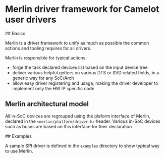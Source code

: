 # Merlin driver framework for Camelot user drivers

## Basics

Merlin is a driver framework to unify as much as possible the common actions and tooling requires for all drivers.

Merlin is responsible for typical actions:

- forge the task declared devices list based on the input device tree
- deliver various helpful getters on various DTS or SVD related fields, in a generic way for any SoC/Arch
- allow easy driver registering and usage, making the driver developer to implement only the HW IP specific code

## Merlin architectural model

All in-SoC devices are regrouped using the plaform interface of Merlin, declared in the `<merlin/platform/driver.h>`
header. Various in-SoC devices such as buses are based on this interface for their declaration

## Examples

A sample SPI driver is defined in the `examples` directory to show typical way to use Merlin.
